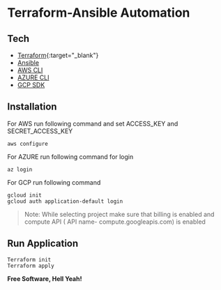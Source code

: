 # Terraform-Ansible Automation


## Tech
- [Terraform](https://www.terraform.io/downloads.html){:target="_blank"}
- [Ansible](https://docs.ansible.com/ansible/latest/installation_guide/intro_installation.html)
- [AWS CLI](https://aws.amazon.com/cli/)
- [AZURE CLI](https://docs.microsoft.com/en-us/cli/azure/install-azure-cli)
- [GCP SDK](https://cloud.google.com/sdk/docs/install#linux)

## Installation
For AWS run following command and set ACCESS_KEY and  SECRET_ACCESS_KEY
```
aws configure
```

For AZURE run following command for login
 ```
az login
```

For GCP run following command 
```
gcloud init
gcloud auth application-default login
```

> Note: While selecting project make sure that billing is enabled and compute API ( API name- compute.googleapis.com) is enabled 

##  Run Application
```
Terraform init
Terraform apply
```



**Free Software, Hell Yeah!**

  